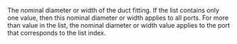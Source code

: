 The nominal diameter or width of the duct fitting. If the list contains only one value, then this nominal diameter or width applies to all ports. For more than value in the list, the nominal diameter or width value applies to the port that corresponds to the list index.
